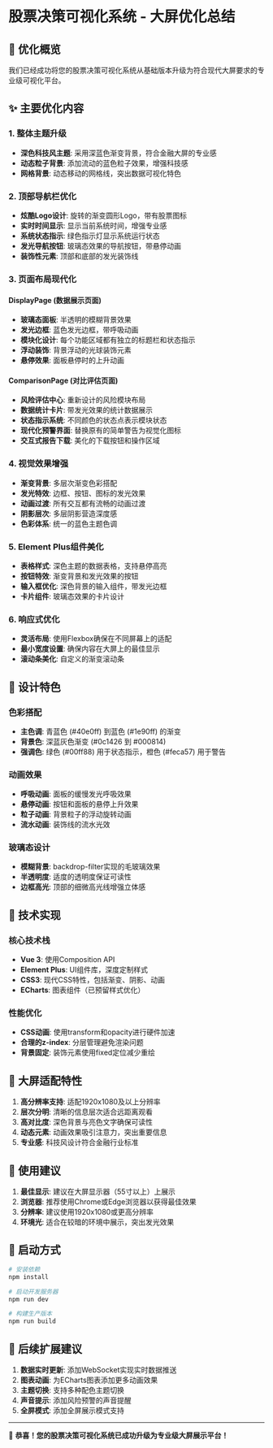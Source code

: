 # 股票决策可视化系统 - 大屏优化总结

## 🚀 优化概览

我们已经成功将您的股票决策可视化系统从基础版本升级为符合现代大屏要求的专业级可视化平台。

## ✨ 主要优化内容

### 1. 整体主题升级
- **深色科技风主题**: 采用深蓝色渐变背景，符合金融大屏的专业感
- **动态粒子背景**: 添加流动的蓝色粒子效果，增强科技感
- **网格背景**: 动态移动的网格线，突出数据可视化特色

### 2. 顶部导航栏优化
- **炫酷Logo设计**: 旋转的渐变圆形Logo，带有股票图标
- **实时时间显示**: 显示当前系统时间，增强专业感
- **系统状态指示**: 绿色指示灯显示系统运行状态
- **发光导航按钮**: 玻璃态效果的导航按钮，带悬停动画
- **装饰性元素**: 顶部和底部的发光装饰线

### 3. 页面布局现代化

#### DisplayPage (数据展示页面)
- **玻璃态面板**: 半透明的模糊背景效果
- **发光边框**: 蓝色发光边框，带呼吸动画
- **模块化设计**: 每个功能区域都有独立的标题栏和状态指示
- **浮动装饰**: 背景浮动的光球装饰元素
- **悬停效果**: 面板悬停时的上升动画

#### ComparisonPage (对比评估页面)
- **风险评估中心**: 重新设计的风险模块布局
- **数据统计卡片**: 带发光效果的统计数据展示
- **状态指示系统**: 不同颜色的状态点表示模块状态
- **现代化预警界面**: 替换原有的简单警告为视觉化图标
- **交互式报告下载**: 美化的下载按钮和操作区域

### 4. 视觉效果增强
- **渐变背景**: 多层次渐变色彩搭配
- **发光特效**: 边框、按钮、图标的发光效果
- **动画过渡**: 所有交互都有流畅的动画过渡
- **阴影层次**: 多层阴影营造深度感
- **色彩体系**: 统一的蓝色主题色调

### 5. Element Plus组件美化
- **表格样式**: 深色主题的数据表格，支持悬停高亮
- **按钮特效**: 渐变背景和发光效果的按钮
- **输入框优化**: 深色背景的输入组件，带发光边框
- **卡片组件**: 玻璃态效果的卡片设计

### 6. 响应式优化
- **灵活布局**: 使用Flexbox确保在不同屏幕上的适配
- **最小宽度设置**: 确保内容在大屏上的最佳显示
- **滚动条美化**: 自定义的渐变滚动条

## 🎨 设计特色

### 色彩搭配
- **主色调**: 青蓝色 (#40e0ff) 到蓝色 (#1e90ff) 的渐变
- **背景色**: 深蓝灰色渐变 (#0c1426 到 #000814)
- **强调色**: 绿色 (#00ff88) 用于状态指示，橙色 (#feca57) 用于警告

### 动画效果
- **呼吸动画**: 面板的缓慢发光呼吸效果
- **悬停动画**: 按钮和面板的悬停上升效果
- **粒子动画**: 背景粒子的浮动旋转动画
- **流水动画**: 装饰线的流水光效

### 玻璃态设计
- **模糊背景**: backdrop-filter实现的毛玻璃效果
- **半透明度**: 适度的透明度保证可读性
- **边框高光**: 顶部的细微高光线增强立体感

## 🔧 技术实现

### 核心技术栈
- **Vue 3**: 使用Composition API
- **Element Plus**: UI组件库，深度定制样式
- **CSS3**: 现代CSS特性，包括渐变、阴影、动画
- **ECharts**: 图表组件（已预留样式优化）

### 性能优化
- **CSS动画**: 使用transform和opacity进行硬件加速
- **合理的z-index**: 分层管理避免渲染问题
- **背景固定**: 装饰元素使用fixed定位减少重绘

## 📱 大屏适配特性

1. **高分辨率支持**: 适配1920x1080及以上分辨率
2. **层次分明**: 清晰的信息层次适合远距离观看
3. **高对比度**: 深色背景与亮色文字确保可读性
4. **动态元素**: 动画效果吸引注意力，突出重要信息
5. **专业感**: 科技风设计符合金融行业标准

## 🎯 使用建议

1. **最佳显示**: 建议在大屏显示器（55寸以上）上展示
2. **浏览器**: 推荐使用Chrome或Edge浏览器以获得最佳效果
3. **分辨率**: 建议使用1920x1080或更高分辨率
4. **环境光**: 适合在较暗的环境中展示，突出发光效果

## 🚀 启动方式

```bash
# 安装依赖
npm install

# 启动开发服务器
npm run dev

# 构建生产版本
npm run build
```

## 🔮 后续扩展建议

1. **数据实时更新**: 添加WebSocket实现实时数据推送
2. **图表动画**: 为ECharts图表添加更多动画效果
3. **主题切换**: 支持多种配色主题切换
4. **声音提示**: 添加风险预警的声音提醒
5. **全屏模式**: 添加全屏展示模式支持

---

🎉 **恭喜！您的股票决策可视化系统已成功升级为专业级大屏展示平台！** 